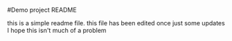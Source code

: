 #Demo project README

this is a simple readme file. this file has been edited once
just some updates
I hope this isn't much of a problem